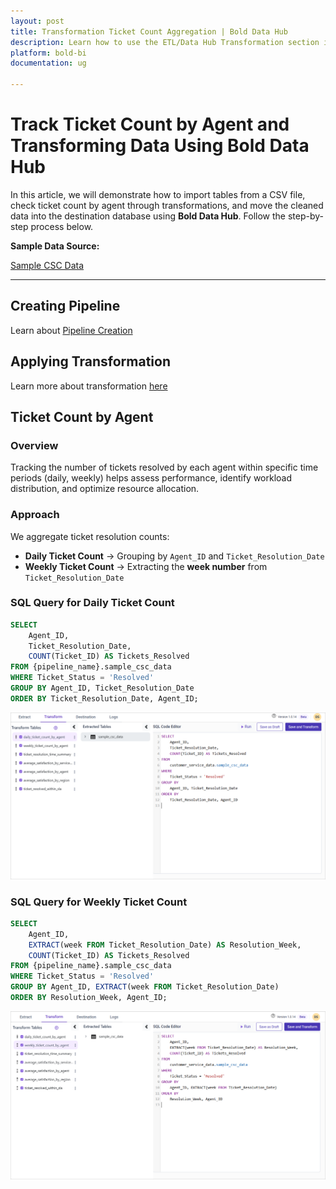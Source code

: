 ```yaml
---
layout: post
title: Transformation Ticket Count Aggregation | Bold Data Hub
description: Learn how to use the ETL/Data Hub Transformation section in Bold BI Enterprise Edition. Discover simple steps to aggregate the ticket count based on the columns and make the most of your analytics.
platform: bold-bi
documentation: ug

---
```


# Track Ticket Count by Agent and Transforming Data Using Bold Data Hub  

In this article, we will demonstrate how to import tables from a CSV file, check ticket count by agent through transformations, and move the cleaned data into the destination database using **Bold Data Hub**. Follow the step-by-step process below.


**Sample Data Source:**  

[Sample CSC Data](https://billiondata.s3.us-east-1.amazonaws.com/TestBedSamples/sample_csc_data.csv)

---

## Creating Pipeline    

Learn about [Pipeline Creation](https://help.boldbi.com/working-with-data-sources/working-with-bold-data-hub/working-with-pipelines/)

## Applying Transformation

Learn more about transformation [here](https://help.boldbi.com/working-with-data-sources/working-with-bold-data-hub/transformation-preview/#transformation) 

## Ticket Count by Agent  

### Overview  

Tracking the number of tickets resolved by each agent within specific time periods (daily, weekly) helps assess performance, identify workload distribution, and optimize resource allocation.  

### Approach  

We aggregate ticket resolution counts:  

- **Daily Ticket Count** → Grouping by `Agent_ID` and `Ticket_Resolution_Date`  
- **Weekly Ticket Count** → Extracting the **week number** from `Ticket_Resolution_Date`  

### SQL Query for Daily Ticket Count  

```sql
SELECT 
    Agent_ID, 
    Ticket_Resolution_Date, 
    COUNT(Ticket_ID) AS Tickets_Resolved 
FROM {pipeline_name}.sample_csc_data 
WHERE Ticket_Status = 'Resolved'
GROUP BY Agent_ID, Ticket_Resolution_Date 
ORDER BY Ticket_Resolution_Date, Agent_ID;
```

![Tranformation Use Case](/static/assets/transformation-use-case/aggregation-and-summarization/images/daily_ticket_count.png#max-width=100%)

### SQL Query for Weekly Ticket Count  
```sql
SELECT 
    Agent_ID, 
    EXTRACT(week FROM Ticket_Resolution_Date) AS Resolution_Week, 
    COUNT(Ticket_ID) AS Tickets_Resolved 
FROM {pipeline_name}.sample_csc_data 
WHERE Ticket_Status = 'Resolved' 
GROUP BY Agent_ID, EXTRACT(week FROM Ticket_Resolution_Date) 
ORDER BY Resolution_Week, Agent_ID;
```

![Tranformation Use Case](/static/assets/transformation-use-case/aggregation-and-summarization/images/weekly_ticket_count.png#max-width=100%)